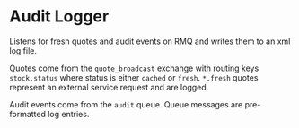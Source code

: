 Audit Logger
=====
Listens for fresh quotes and audit events on RMQ and writes them to an xml log file.

Quotes come from the `quote_broadcast` exchange with routing keys `stock.status` where status is either `cached` or `fresh`. `*.fresh` quotes represent an external service request and are logged.

Audit events come from the `audit` queue. Queue messages are pre-formatted log entries.
